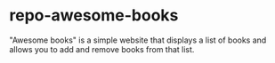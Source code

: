 # repo-awesome-books
"Awesome books" is a simple website that displays a list of books and allows you to add and remove books from that list.
